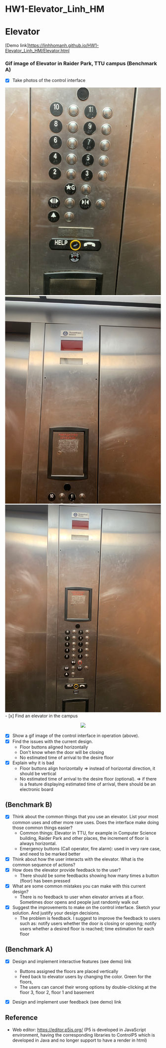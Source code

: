 # HW1-Elevator_Linh_HM

# Elevator
 [Demo link]https://linhhomanh.github.io/HW1-Elevator_Linh_HM/Elevator.html

### Gif image of Elevator in Raider Park, TTU campus (Benchmark A)

- [x] Take photos of the control interface
<img src = "https://github.com/LinhHoManh/HW1-Elevator_Linh_HM/blob/master/RP2.jpeg">
<img src = "https://github.com/LinhHoManh/HW1-Elevator_Linh_HM/blob/master/RP1.jpeg">
<img src = "https://github.com/LinhHoManh/HW1-Elevator_Linh_HM/blob/master/RP3.jpeg">
- [x] Find an elevator in the campus
<p align="center">
<img src="https://github.com/LinhHoManh/HW1-Elevator_Linh_HM/blob/master/Linh_Raider-Park.gif">
</p>

- [x] Show a gif image of the control interface in operation (above).
- [x] Find the issues with the current design.
    + Floor buttons aligned horizontally
    + Don't know when the door will be closing
    + No estimated time of arrival to the desire floor
- [x] Explain why it is bad
    + Floor buttons align horizontally => instead of horizontal direction, it should be vertical
    + No estimated time of arrival to the desire floor (optional). => if there is a feature displaying estimated time of arrival, there should be an electronic board

## (Benchmark B)
- [x] Think about the common things that you use an elevator. List your most common uses and other more rare uses. Does the interface make doing those common things easier?
    + Common things: Elevator in TTU, for example in Computer Science building, Raider Park and other places, the increment of floor is always horizontal. 
    + Emergency buttons (Call operator, fire alarm): used in very rare case, and need to be marked better
- [x] Think about how the user interacts with the elevator. What is the common sequence of actions?
- [x] How does the elevator provide feedback to the user?
    + There should be some feedbacks showing how many times a button (floor) has been pressed
- [x] What are some common mistakes you can make with this current design?
    + There is no feedback to user when elevator arrives at a floor. Sometimes door opens and people just randomly walk out
- [x] Suggest the improvements to make on the control interface. Sketch your solution. And justify your design decisions.
    + The problem is feedback. I suggest to improve the feedback to users such as: notify users whether the door is closing or opening; notify users whether a desired floor is reached; time estimation for each floor
## (Benchmark A)
- [x] Design and implement interactive features (see demo) link
  + Buttons assigned the floors are placed vertically
  + Feed back to elevator users by changing the color. Green for the floors,
  + The users can cancel their wrong options by double-clicking at the floor 3, floor 2, floor 1 and basement
- [x] Design and implement user feedback (see demo) link


## Reference 

 + Web editor: https://editor.p5js.org/ (P5 is developed in JavaScript environment, having the corresponding libraries to ControlP5 which is developed in Java and no longer support to have a render in html)
 


